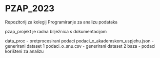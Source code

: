 # PZAP_2023
Repozitorij za kolegij Programiranje za analizu podataka


pzap_projekt je radna bilježnica s dokumentacijom


data_proc - pretprocesirani podaci
podaci_o_akademskom_uspjehu.json - generirani dataset 1
podaci_o_snu.csv - generirani dataset 2
baza - podaci korišteni za analizu
